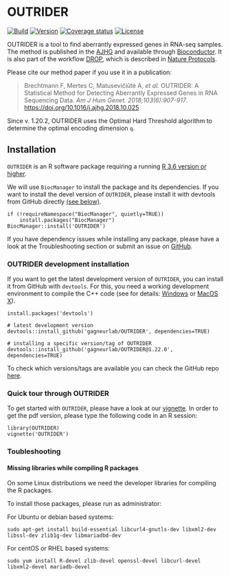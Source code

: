 # OUTRIDER #
[![Build](https://github.com/gagneurlab/OUTRIDER/actions/workflows/check-bioc.yml/badge.svg)](https://github.com/gagneurlab/OUTRIDER/actions/workflows/check-bioc.yml)
[![Version](https://img.shields.io/github/v/release/gagneurlab/OUTRIDER)](https://github.com/gagneurlab/OUTRIDER/releases)
[![Coverage status](https://codecov.io/gh/gagneurlab/OUTRIDER/branch/master/graph/badge.svg)](https://codecov.io/github/gagneurlab/OUTRIDER?branch=master)
[![License](https://img.shields.io/badge/license-CC--BY--NC%204.0-green)](https://github.com/gagneurlab/OUTRIDER/blob/master/LICENSE)

OUTRIDER is a tool to find aberrantly expressed genes in RNA-seq samples.
The method is published in the [AJHG](https://doi.org/10.1016/j.ajhg.2018.10.025)
and available through [Bioconductor](http://bioconductor.org/packages/release/bioc/html/OUTRIDER.html).
It is also part of the workflow [DROP](https://github.com/gagneurlab/drop), which is described in [Nature Protocols](https://www.nature.com/articles/s41596-020-00462-5).

Please cite our method paper if you use it in a publication:

> Brechtmann F, Mertes C, Matusevičiūtė A, *et al.* OUTRIDER: A Statistical Method for Detecting Aberrantly Expressed Genes in RNA Sequencing Data. *Am J Hum Genet. 2018;103(6):907-917*. https://doi.org/10.1016/j.ajhg.2018.10.025

Since v. 1.20.2, OUTRIDER uses the Optimal Hard Threshold algorithm to determine the optimal encoding dimension `q`.

## Installation

`OUTRIDER` is an R software package requiring a running [R 3.6 version or higher](https://cran.r-project.org/).

We will use `BiocManager` to install the package and its dependencies. If you
want to install the devel version of `OUTRIDER`, please install it 
with devtools from GitHub directly [(see below)](#OUTRIDER-development-installation).


```
if (!requireNamespace("BiocManager", quietly=TRUE))
    install.packages("BiocManager")
BiocManager::install('OUTRIDER')
```

If you have dependency issues while installing any package, please have a look
at the Troubleshooting section or submit an issue on [GitHub](https://github.com/gagneurlab/OUTRIDER/issues).

### OUTRIDER development installation

If you want to get the latest
development version of `OUTRIDER`, you can install it from GitHub with
`devtools`. For this, you need a working development environment to compile the
C++ code (see for details: [Windows](https://cran.r-project.org/bin/windows/Rtools/)
or [MacOS X](https://cran.r-project.org/bin/macosx/tools/)).

```
install.packages('devtools')

# latest development version
devtools::install_github('gagneurlab/OUTRIDER', dependencies=TRUE)

# installing a specific version/tag of OUTRIDER
devtools::install_github('gagneurlab/OUTRIDER@1.22.0', dependencies=TRUE)
```

To check which versions/tags are available you can check the GitHub repo
[here](https://github.com/gagneurlab/OUTRIDER/releases).

### Quick tour through OUTRIDER

To get started with `OUTRIDER`, please have a look at our
[vignette](http://bioconductor.org/packages/release/bioc/vignettes/OUTRIDER/inst/doc/OUTRIDER.pdf).
In order to get the pdf version, please type the following code in an R session:

```
library(OUTRIDER)
vignette('OUTRIDER')
```

### Toubleshooting

#### Missing libraries while compiling R packages

On some Linux distributions we need the developer libraries for compiling the R packages.

To install those packages, please run as administrator: 

For Ubuntu or debian based systems:
```
sudo apt-get install build-essential libcurl4-gnutls-dev libxml2-dev libssl-dev zlib1g-dev libmariadbd-dev
```

For centOS or RHEL based systems:
```
sudo yum install R-devel zlib-devel openssl-devel libcurl-devel libxml2-devel mariadb-devel
```
